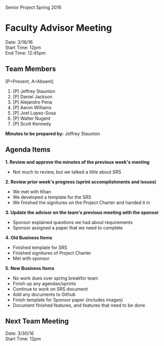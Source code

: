 Senior Project
Spring 2016

# Faculty Advisor Meeting

Date: 3/16/16<br>
Start Time: 12pm<br>
End Time: 12:45pm

## Team Members 

[P=Present, A=Absent]

1. [P] Jeffrey Staunton
2. [P] Daniel Jackson
3. [P] Alejandro Pena
4. [P] Aaron Williams
5. [P] Joel Lopez-Sosa
6. [P] Walter Nugent
7. [P] Scott Kennedy

**Minutes to be prepared by:** Jeffrey Staunton

## Agenda Items

**1. Review and approve the minutes of the previous week's meeting**

- Not much to review, but we talked a little about SRS

**2. Review prior week's progress (sprint accomplishments and issues)**

- We met with Khan
- We developed a template for the SRS
- We finished the signitures on the Project Charter and handed it in

**3. Update the advisor on the team's previous meeting with the sponsor**

- Sponsor explained questions we had about requirements
- Sponsor assigned a paper that we need to complete

**4. Old Business Items**

- Finished template for SRS
- Finished signitures of Project Charter
- Met with sponsor

**5. New Business Items**

- No work dues over spring breakfor team
- Finish up any agendas/sprints
- Continue to work on SRS document
- Add any documents to Github
- Finish template for Sponsor paper (includes images)
- Document finished features, and features that need to be done

## Next Team Meeting 

Date: 3/30/16<br>
Start Time: 12pm
